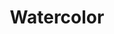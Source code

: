 ---
title: Watercolor
crosslinks:
- youtubefactsbot
- u_imguralbumbot
- PaintedElevations
- youtubot
- Art
- redditgetsdrawn
- MassdropBot
- tmsbmeta
- EarthPorn
- ArtFundamentals
- anti_gif_bot
- LandscapeArchitecture
- painting
- watercolor101
- portraits
- work_in_progress
- CatsStandingUp
- AccidentalRenaissance
- ImageComics
- artrequests
---